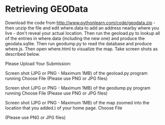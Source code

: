 Retrieving GEOData
==================

Download the code from http://www.pythonlearn.com/code/geodata.zip - then unzip the file and edit where.data to add an address nearby where you live - don't reveal your actual location. Then run the geoload.py to lookup all of the entries in where.data (including the new one) and produce the geodata.sqlite. Then run geodump.py to read the database and produce where.js. Then open where.html to visualize the map. Take screen shots as described below.

Please Upload Your Submission:

Screen shot (JPG or PNG - Maximum 1MB) of the geoload.py program running Choose File
(Please use PNG or JPG files)

Screen shot (JPG or PNG - Maximum 1MB) of the geodump.py program running Choose File
(Please use PNG or JPG files)

Screen shot (JPG or PNG - Maximum 1MB) of the map zoomed into the location that you added.) of your home page. Choose File

(Please use PNG or JPG files)